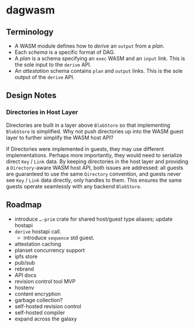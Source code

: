 # dagwasm

## Terminology

- A WASM module defines how to *derive* an `output` from a *plan*.
- Each *schema* is a specific format of DAG.
- A *plan* is a schema specifying an `exec` WASM and an `input` link. This is the sole input to the `derive` API.
- An *attestation* schema contains `plan` and `output` links. This is the sole output of the `derive` API.

## Design Notes

### Directories in Host Layer

Directories are built in a layer above `BlobStore` so that implementing `BlobStore` is simplified. Why not push directories up into the WASM guest layer to further simplify the WASM host API?

If Directories were implemented in guests, they may use different implementations. Perhaps more importantly, they would need to serialize direct `Key` / `Link` data. By keeping directories in the host layer and providing a `Directory`-aware WASM host API, both issues are addressed: all guests are guaranteed to use the same `Directory` convention, and guests never see `Key` / `Link` data directly, only handles to them. This ensures the same guests operate seamlessly with any backend `BlobStore`.

## Roadmap

- introduce `…-prim` crate for shared host/guest type aliases; update hostapi
- `derive` hostapi call.
  - introduce `sequence` std guest.
- attestation caching
- planset concurrency support
- ipfs store
- pub/sub
- rebrand
- API docs
- revision control tool MVP
- hostenv
- content encryption
- garbage collection?
- self-hosted revision control
- self-hosted compiler
- expand across the galaxy
